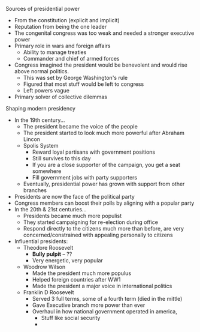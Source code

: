 Sources of presidential power
- From the constitution (explicit and implicit)
- Reputation from being the one leader
- The congenital congress was too weak and needed a stronger executive power
- Primary role in wars and foreign affairs
	- Ability to manage treaties 
	- Commander and chief of armed forces
- Congress imagined the president would be benevolent and would rise above normal politics.
	- This was set by George Washington's rule
	- Figured that most stuff would be left to congress
	- Left powers vague 
- Primary solver of collective dilemmas 

Shaping modern presidency
- In the 19th century...
	- The president became the voice of the people
	- The president started to look much more powerful after Abraham Lincon
	- Spolis System
		- Reward loyal partisans with government positions
		- Still survives to this day
		- If you are a close supporter of the campaign, you get a seat somewhere
		- Fill government jobs with party supporters
	- Eventually, presidential power has grown with support from other branches
- Presidents are now the face of the political party
- Congress members can boost their polls by aligning with a popular party
- In the 20th & 21st centuries...
	- Presidents became much more populist
	- They started campaigning for re-election during office
	- Respond directly to the citizens much more than before, are very concerned/constrained with appealing personally to citizens
- Influential presidents:
	- Theodore Roosevelt
		- **Bully pulpit** – ??
		- Very energetic, very popular
	- Woodrow Wilson
		- Made the president much more populus
		- Helped foreign countries after WW1
		- Made the president a major voice in international politics 
	- Franklin D Roosevelt
		- Served 3 full terms, some of a fourth term (died in the mittle)
		- Gave Executive branch more power than ever
		- Overhaul in how national government operated in america,
			- Stuff like social security
			- 